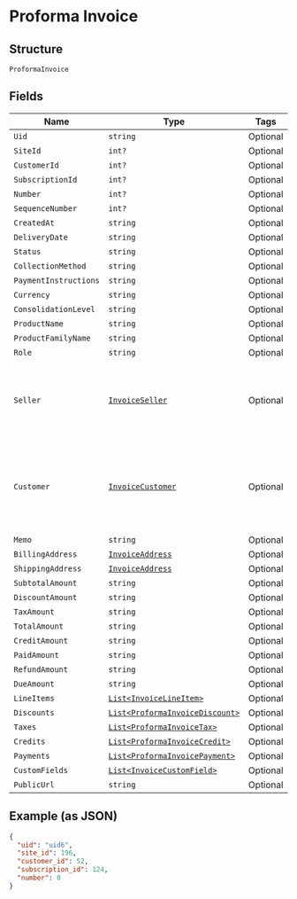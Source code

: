 
# Proforma Invoice

## Structure

`ProformaInvoice`

## Fields

| Name | Type | Tags | Description |
|  --- | --- | --- | --- |
| `Uid` | `string` | Optional | - |
| `SiteId` | `int?` | Optional | - |
| `CustomerId` | `int?` | Optional | - |
| `SubscriptionId` | `int?` | Optional | - |
| `Number` | `int?` | Optional | - |
| `SequenceNumber` | `int?` | Optional | - |
| `CreatedAt` | `string` | Optional | - |
| `DeliveryDate` | `string` | Optional | - |
| `Status` | `string` | Optional | - |
| `CollectionMethod` | `string` | Optional | - |
| `PaymentInstructions` | `string` | Optional | - |
| `Currency` | `string` | Optional | - |
| `ConsolidationLevel` | `string` | Optional | - |
| `ProductName` | `string` | Optional | - |
| `ProductFamilyName` | `string` | Optional | - |
| `Role` | `string` | Optional | - |
| `Seller` | [`InvoiceSeller`](../../doc/models/invoice-seller.md) | Optional | Information about the seller (merchant) listed on the masthead of the invoice. |
| `Customer` | [`InvoiceCustomer`](../../doc/models/invoice-customer.md) | Optional | Information about the customer who is owner or recipient the invoiced subscription. |
| `Memo` | `string` | Optional | - |
| `BillingAddress` | [`InvoiceAddress`](../../doc/models/invoice-address.md) | Optional | - |
| `ShippingAddress` | [`InvoiceAddress`](../../doc/models/invoice-address.md) | Optional | - |
| `SubtotalAmount` | `string` | Optional | - |
| `DiscountAmount` | `string` | Optional | - |
| `TaxAmount` | `string` | Optional | - |
| `TotalAmount` | `string` | Optional | - |
| `CreditAmount` | `string` | Optional | - |
| `PaidAmount` | `string` | Optional | - |
| `RefundAmount` | `string` | Optional | - |
| `DueAmount` | `string` | Optional | - |
| `LineItems` | [`List<InvoiceLineItem>`](../../doc/models/invoice-line-item.md) | Optional | - |
| `Discounts` | [`List<ProformaInvoiceDiscount>`](../../doc/models/proforma-invoice-discount.md) | Optional | - |
| `Taxes` | [`List<ProformaInvoiceTax>`](../../doc/models/proforma-invoice-tax.md) | Optional | - |
| `Credits` | [`List<ProformaInvoiceCredit>`](../../doc/models/proforma-invoice-credit.md) | Optional | - |
| `Payments` | [`List<ProformaInvoicePayment>`](../../doc/models/proforma-invoice-payment.md) | Optional | - |
| `CustomFields` | [`List<InvoiceCustomField>`](../../doc/models/invoice-custom-field.md) | Optional | - |
| `PublicUrl` | `string` | Optional | - |

## Example (as JSON)

```json
{
  "uid": "uid6",
  "site_id": 196,
  "customer_id": 52,
  "subscription_id": 124,
  "number": 0
}
```

